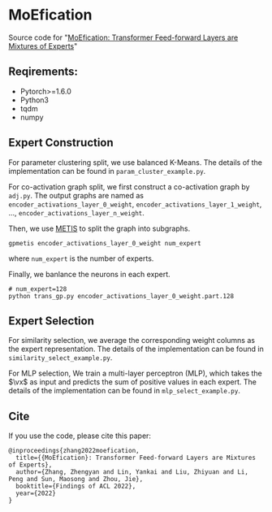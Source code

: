 
# MoEfication

Source code for "[MoEfication: Transformer Feed-forward Layers are Mixtures of Experts](https://arxiv.org/abs/2110.01786)"

## Reqirements:

* Pytorch>=1.6.0
* Python3
* tqdm
* numpy

## Expert Construction

For parameter clustering split, we use balanced K-Means. The details of the implementation can be found in `param_cluster_example.py`.

For co-activation graph split, we first construct a co-activation graph by `adj.py`. The output graphs are named as `encoder_activations_layer_0_weight`, `encoder_activations_layer_1_weight`, ..., `encoder_activations_layer_n_weight`.

Then, we use [METIS](http://glaros.dtc.umn.edu/gkhome/metis/metis/download) to split the graph into subgraphs.
```
gpmetis encoder_activations_layer_0_weight num_expert
```
where `num_expert` is the number of experts.

Finally, we banlance the neurons in each expert.
```
# num_expert=128
python trans_gp.py encoder_activations_layer_0_weight.part.128
```

## Expert Selection

For similarity selection, we average the corresponding weight columns as the expert representation. The details of the implementation can be found in `similarity_select_example.py`.

For MLP selection, We train a multi-layer perceptron (MLP), which takes the $\vx$ as input and predicts the sum of positive values in each expert. The details of the implementation can be found in `mlp_select_example.py`.

## Cite

If you use the code, please cite this paper:

```
@inproceedings{zhang2022moefication,
  title={{MoEfication}: Transformer Feed-forward Layers are Mixtures of Experts},
  author={Zhang, Zhengyan and Lin, Yankai and Liu, Zhiyuan and Li, Peng and Sun, Maosong and Zhou, Jie},
  booktitle={Findings of ACL 2022},
  year={2022}
}
```